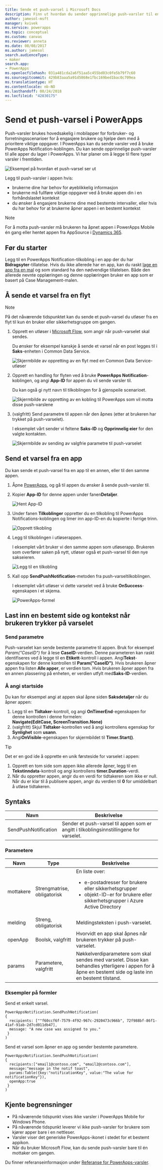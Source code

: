 ```yaml
---
title: Sende et push-varsel i Microsoft Docs
description: Finn ut hvordan du sender opprinnelige push-varsler til en app i PowerApps.
author: jamesol-msft
manager: kvivek
ms.service: powerapps
ms.topic: conceptual
ms.custom: canvas
ms.reviewer: anneta
ms.date: 08/08/2017
ms.author: jamesol
search.audienceType:
- maker
search.app:
- PowerApps
ms.openlocfilehash: 031a481cda2a6f51aa5c455bd03c0fe5b79f7c60
ms.sourcegitcommit: 429b83aaa5a91d5868e1fbc169bed1bac0c709ea
ms.translationtype: HT
ms.contentlocale: nb-NO
ms.lasthandoff: 08/24/2018
ms.locfileid: "42830175"
---
```

# <a name="send-a-push-notification-in-powerapps"></a>Send et push-varsel i PowerApps
Push-varsler brukes hovedsakelig i mobilapper for forbruker- og forretningsscenarioer for å engasjere brukere og hjelpe dem med å prioritere viktige oppgaver. I PowerApps kan du sende varsler ved å bruke PowerApps Notification-koblingen. Du kan sende opprinnelige push-varsler til alle apper du lager i PowerApps. Vi har planer om å legge til flere typer varsler i fremtiden.

![Eksempel på hvordan et push-varsel ser ut](./media/add-notifications/pic1-notification-screenshot.png)

Legg til push-varsler i appen hvis:

* brukerne dine har behov for øyeblikkelig informasjon
* brukerne må fullføre viktige oppgaver ved å bruke appen din i en forhåndslastet kontekst
* du ønsker å engasjere brukerne dine med bestemte intervaller, eller hvis du har behov for at brukerne åpner appen i en bestemt kontekst

> [!NOTE]
> For å motta push-varsler må brukeren ha åpnet appen i PowerApps Mobile én gang eller hentet appen fra AppSource i [Dynamics 365](https://home.dynamics.com/).

## <a name="before-you-start"></a>Før du starter
Legg til en PowerApps Notification-tilkobling i en app der du har **Bidragsyter**-tillatelse. Hvis du ikke allerede har en app, kan du raskt [lage en app fra en mal](get-started-test-drive.md) og som standard ha den nødvendige tillatelsen. Både den allerede nevnte opplæringen og denne opplæringen bruker en app som er basert på Case Management-malen.

## <a name="send-a-notification-from-a-flow"></a>Å sende et varsel fra en flyt
> [!NOTE]
> På det nåværende tidspunktet kan du sende et push-varsel du utløser fra en flyt til kun én bruker eller sikkerhetsgruppe om gangen.

1. Opprett en utløser i [Microsoft Flow](https://flow.microsoft.com), som angir når push-varselet skal sendes.

    Du ønsker for eksempel kanskje å sende et varsel når en post legges til i **Saks**-enheten i Common Data Service.

    ![Skjermbilde av oppretting av en flyt med en Common Data Service-utløser](./media/add-notifications/pic4-step1-flowupdated.png)
2. Opprett en handling for flyten ved å bruke **PowerApps Notification**-koblingen, og angi **App-ID** for appen du vil sende varsler til.

    Du kan også gi nytt navn til tilkoblingen for å gjenspeile scenarioet.

    ![Skjermbilde av oppretting av en kobling til PowerApps som vil motta disse push-varslene](./media/add-notifications/pic5-step2-create-connection.jpg)
3. (valgfritt) Send parametre til appen når den åpnes (etter at brukeren har trykket på push-varselet).

    I eksemplet vårt sender vi feltene **Saks-ID** og **Opprinnelig eier** for den valgte kontakten.

    ![Skjermbilde av sending av valgfrie parametre til push-varselet](./media/add-notifications/pic6-step3-configure-notif.jpg)

## <a name="send-a-notification-from-an-app"></a>Send et varsel fra en app
Du kan sende et push-varsel fra en app til en annen, eller til den samme appen.

1. Åpne [PowerApps](https://web.powerapps.com?utm_source=padocs&utm_medium=linkinadoc&utm_campaign=referralsfromdoc), og gå til appen du ønsker å sende push-varsler til.
2. Kopier **App-ID** for denne appen under fanen**Detaljer**.

    ![Hent App-ID](./media/add-notifications/grab-id.png)
3. Under fanen **Tilkoblinger** oppretter du en tilkobling til PowerApps Notifications-koblingen og limer inn app-ID-en du kopierte i forrige trinn.

    ![Opprett tilkobling](./media/add-notifications/create-connection.png)
4. Legg til tilkoblingen i utløserappen.

    I eksemplet vårt bruker vi den samme appen som utløserapp. Brukeren som overfører saken på nytt, utløser også et push-varsel til den nye sakseieren.

    ![Legg til en tilkobling](./media/add-notifications/add-connection.png)
5. Kall opp **SendPushNotification**-metoden fra push-varseltilkoblingen.

    I eksemplet vårt utløser vi dette varselet ved å bruke **OnSuccess**-egenskapen i et skjema.

    ![PowerApps-formel](./media/add-notifications/powerapps-function.png)

## <a name="load-a-specific-page-and-context-when-a-user-taps-the-notification"></a>Last inn en bestemt side og kontekst når brukeren trykker på varselet
### <a name="pass-parameters"></a>Send parametre
Push-varselet kan sende bestemte parametre til appen. Bruk for eksempel *Param("CaseID")* for å lese **CaseID**-verdien. Denne parameteren kan raskt identifiseres ved å legge til en **Etikett**-kontroll i appen. Angi**Tekst**-egenskapen for denne kontrollen til **Param("CaseID")**. Hvis brukeren åpner appen fra listen **Alle apper**, er verdien tom. Hvis brukeren åpner appen fra en annen plassering på enheten, er verdien utfylt med**Saks-ID**-verdien.

### <a name="set-the-start-page"></a>Å angi startside
Du kan for eksempel angi at appen skal åpne siden **Saksdetaljer** når du åpner appen:

1. Legg til en **Tidtaker**-kontroll, og angi **OnTimerEnd**-egenskapen for denne kontrollen i denne formelen:
   <br>**Navigate(EditCase, ScreenTransition.None)**
2. (valgfritt) Skjul **Tidtaker**-kontrollen ved å angi kontrollens egenskap for **Synlighet** som **usann**.
3. Angi**OnVisible**-egenskapen for skjermbildet til **Timer.Start()**.

> [!TIP]
> Det er en god ide å opprette en unik førsteside for varselet i appen:
> 
> 1. Opprett en tom side som appen ikke allerede åpner, legg til en **Tekstinndata**-kontroll og angi kontrollens **timer.Duration**-verdi.
> 2. Når du oppretter appen, angir du en verdi for tidtakeren som ikke er null. Når du er klar til å publisere appen, angir du verdien til **0** for umiddelbart å utløse tidtakeren.

## <a name="syntax"></a>Syntaks

| Navn | Beskrivelse |
| --- | --- |
| SendPushNotification |Sender et push-varsel til appen som er angitt i tilkoblingsinnstillingene for varselet. |

### <a name="parameters"></a>Parametere

| Navn | Type | Beskrivelse |
| --- | --- | --- |
| mottakere |Strengmatrise, obligatorisk |En liste over: <ul> <li>e-postadresser for brukere eller sikkerhetsgrupper</li> <li>objekt-ID-er for brukere eller sikkerhetsgrupper i Azure Active Directory</li></ul> |
| melding |Streng, obligatorisk |Meldingsteksten i push-varselet. |
| openApp |Boolsk, valgfritt |Hvorvidt en app skal åpnes når brukeren trykker på push-varselet. |
| params |Parametere, valgfritt |Nøkkelverdiparametere som skal sendes med varselet. Disse kan behandles ytterligere i appen for å åpne en bestemt side og laste inn en bestemt tilstand. |

### <a name="sample-formulas"></a>Eksempler på formler
Send et enkelt varsel.

```
PowerAppsNotification.SendPushNotification(
{
  recipients: [""f60ccf6f-7579-4f92-967c-2920473c966b", 72f988bf-86f1-41af-91ab-2d7cd011db47],
  message: "A new case was assigned to you."
 }
)
```

Send et varsel som åpner en app og sender bestemte parametere.

```
PowerAppsNotification.SendPushNotification(
{
  recipients:["email1@contoso.com", "email2@contoso.com"],
  message:"message in the notif toast",
  params:Table({key:"notificationKey", value:"The value for notificationKey"}),
  openApp:true
 }
)
```

## <a name="known-limitations"></a>Kjente begrensninger
* På nåværende tidspunkt vises ikke varsler i PowerApps Mobile for Windows Phone.
* På nåværende tidspunkt leverer vi ikke push-varsler for brukere som kjører apper bare i en nettleser.
* Varsler viser det generiske PowerApps-ikonet i stedet for et bestemt appikon.
* Når du bruker Microsoft Flow, kan du sende push-varsler bare til én mottaker om gangen.

Du finner referanseinformasjon under [Referanse for PowerApps-varsler](https://docs.microsoft.com/connectors/powerappsnotification/).

